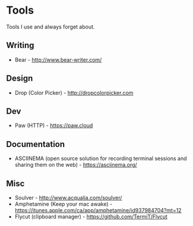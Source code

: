 # Tools
Tools I use and always forget about.

## Writing 

* Bear - http://www.bear-writer.com/

## Design 

* Drop (Color Picker) - http://dropcolorpicker.com

## Dev 

* Paw (HTTP) - https://paw.cloud

## Documentation

* ASCIINEMA (open source solution for recording terminal sessions and sharing them on the web) - https://asciinema.org/ 

## Misc

* Soulver - http://www.acqualia.com/soulver/
* Amphetamine (Keep your mac awake) - https://itunes.apple.com/ca/app/amphetamine/id937984704?mt=12
* Flycut (clipboard manager) - https://github.com/TermiT/Flycut
